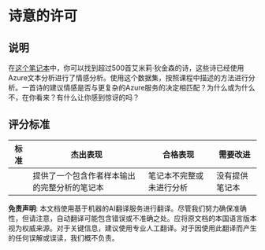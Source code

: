 # 诗意的许可

## 说明

在[这个笔记本](https://www.kaggle.com/jenlooper/emily-dickinson-word-frequency)中，你可以找到超过500首艾米莉·狄金森的诗，这些诗已经使用Azure文本分析进行了情感分析。使用这个数据集，按照课程中描述的方法进行分析。一首诗的建议情感是否与更复杂的Azure服务的决定相匹配？为什么或为什么不，在你看来？有什么让你感到惊讶的吗？

## 评分标准

| 标准     | 杰出表现                                                                      | 合格表现                                                  | 需要改进                 |
| -------- | -------------------------------------------------------------------------- | ------------------------------------------------------- | ------------------------ |
|          | 提供了一个包含作者样本输出的完整分析的笔记本 | 笔记本不完整或未进行分析                                 | 没有提供笔记本           |

**免责声明**:
本文档使用基于机器的AI翻译服务进行翻译。尽管我们努力确保准确性，但请注意，自动翻译可能包含错误或不准确之处。应将原文档的本国语言版本视为权威来源。对于关键信息，建议使用专业人工翻译。对于因使用此翻译而产生的任何误解或误读，我们概不负责。